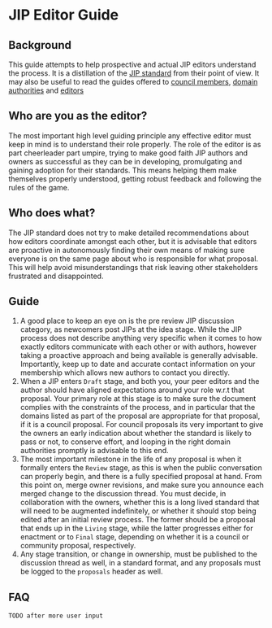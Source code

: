 # JIP Editor Guide

## Background

This guide attempts to help prospective and actual JIP editors understand the process. It is a distillation of the [JIP standard](../jip-1/jip.md) from their point of view. It may also be useful to read the guides offered to [council members](council_member_guide.md), [domain authorities](domain_authority_guide.md) and [editors](editor_guide.md)

## Who are you as the editor?

The most important high level guiding principle any effective editor must keep in mind is to understand their role properly. The role of the editor is as part cheerleader part umpire, trying to make good faith JIP authors and owners as successful as they can be in developing, promulgating and gaining adoption for their standards. This means helping them make themselves properly understood, getting robust feedback and following the rules of the game.

## Who does what?

The JIP standard does not try to make detailed recommendations about how editors coordinate amongst each other, but it is advisable that editors are proactive in autonomously finding their own means of making sure everyone is on the same page about who is responsible for what proposal. This will help avoid misunderstandings that risk leaving other stakeholders frustrated and disappointed.

## Guide

1. A good place to keep an eye on is the pre review JIP discussion category, as newcomers post JIPs at the idea stage. While the JIP process does not describe anything very specific when it comes to how exactly editors communicate with each other or with authors, however taking a proactive approach and being available is generally advisable. Importantly, keep up to date and accurate contact information on your membership which allows new authors to contact you directly.
2. When a JIP enters `Draft` stage, and both you, your peer editors and the author should have aligned expectations around your role w.r.t that proposal. Your primary role at this stage is to make sure the document complies with the constraints of the process, and in particular that the domains listed as part of the proposal are appropriate for that proposal, if it is a council proposal. For council proposals its very important to give the owners an early indication about whether the standard is likely to pass or not, to conserve effort, and looping in the right domain authorities promptly is advisable to this end.
3. The most important milestone in the life of any proposal is when it formally enters the `Review` stage, as this is when the public conversation can properly begin, and there is a fully specified proposal at hand. From this point on, merge owner revisions, and make sure you announce each merged change to the discussion thread. You must decide, in collaboration with the owners, whether this is a long lived standard that will need to be augmented indefinitely, or whether it should stop being edited after an initial review process. The former should be a proposal that ends up in the `Living` stage, while the latter progresses either for enactment or to `Final` stage, depending on whether it is a council or community proposal, respectively.
4. Any stage transition, or change in ownership, must be published to the discussion thread as well, in a standard format, and any proposals must be logged to the `proposals` header as well.

## FAQ

`TODO after more user input`
